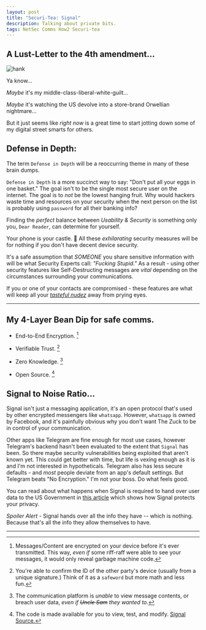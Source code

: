 ```yaml
---
layout: post
title: "Securi-Tea: Signal"
description: Talking about private bits.
tags: NetSec Comms How2 Securi-tea
---
```


## A Lust-Letter to the 4th amendment...

![hank](../../../assets/images/Misc/yelling.gif)

Ya know...

_Maybe_ it's my middle-class-liberal-white-guilt...

_Maybe_ it's watching the US devolve into a store-brand Orwellian nightmare...

But it just seems like _right now_ is a great time to start jotting down some of my digital street smarts for others.

## Defense in Depth:

The term `Defense in Depth` will be a reoccurring theme in many of these brain dumps.

`Defense in Depth` is a more succinct way to say: "Don't put all your eggs in one basket." The goal isn't to be the single most secure user on the internet. The goal is to _not_ be the lowest hanging fruit. Why would hackers waste time and resources on your security when the next person on the list is probably using `password` for all their banking info?

Finding the _perfect_ balance between _Usability & Security_ is something only you, `Dear Reader`, can determine for yourself.

Your phone is your castle. 🏰️ All these _exhilarating_ security measures will be for nothing if you don't have decent device security.

It's a safe assumption that *SOMEONE* you share sensitive information with will be what Security Experts call: _"Fucking Stupid."_ As a result - using other security features like Self-Destructing messages are _vital_ depending on the circumstances surrounding your communications.

If you or one of your contacts are compromised - these features are what will keep all your [_tasteful nudez_](../../../assets/images/Misc/omg_so_saucy.png) away from prying eyes.

---

## My 4-Layer Bean Dip for safe comms.

-   End-to-End Encryption. [^1]

-   Verifiable Trust. [^2]

-   Zero Knowledge. [^3]

-   Open Source. [^4]


## Signal to Noise Ratio...

Signal isn't just a messaging application, it's an open protocol that's used by other encrypted messengers like `whatsapp`. However, `whatsapp` is owned by Facebook, and it's painfully obvious why you don't want The Zuck to be in control of your communication.

Other apps like Telegram are fine enough for most use cases, however Telegram's backend hasn't been evaluated to the extent that `Signal` has been. So there maybe security vulnerabilities being exploited that aren't known yet. This could get better with time, but life is vexing enough as it is and I'm not interested in hypotheticals. Telegram also has less secure defaults - and *most* people deviate from an app's default settings. But Telegram beats "No Encryption." I'm not your boss. Do what feels good.

You can read about what happens when Signal is required to hand over user data to the US Government in [this article](https://signal.org/blog/looking-back-as-the-world-moves-forward/) which shows how Signal protects your privacy.

*Spoiler Alert* - Signal hands over all the info they have -- which is nothing. Because that's all the info they allow themselves to have.

-----

[^1]: Messages/Content are encrypted on your device before it's ever transmitted. This way, _even if_ some riff-raff were able to see your messages, it would only reveal garbage machine code.

[^2]: You're able to confirm the ID of the other party's device (usually from a unique signature.) Think of it as a `safeword` but more math and less fun.

[^3]: The communication platform is _unable_ to view message contents, or breach user data, _even if ~~Uncle Sam~~ they wanted to._

[^4]: The code is made available for you to view, test, and modify. [Signal Source.](https://github.com/signalapp)
